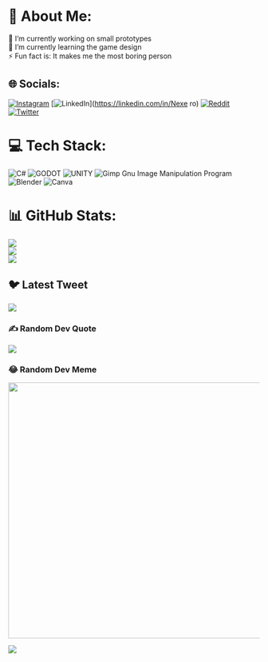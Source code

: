 # 💫 About Me:
🔭 I’m currently working on small prototypes<br>🌱 I’m currently learning the game design <br>⚡ Fun fact is: It makes me the most boring person 


## 🌐 Socials:
[![Instagram](https://img.shields.io/badge/Instagram-%23E4405F.svg?logo=Instagram&logoColor=white)](https://instagram.com/_binery_) [![LinkedIn](https://img.shields.io/badge/LinkedIn-%230077B5.svg?logo=linkedin&logoColor=white)](https://linkedin.com/in/Nexe ro) [![Reddit](https://img.shields.io/badge/Reddit-%23FF4500.svg?logo=Reddit&logoColor=white)](https://reddit.com/user/nexero14) [![Twitter](https://img.shields.io/badge/Twitter-%231DA1F2.svg?logo=Twitter&logoColor=white)](https://twitter.com/nexe0044) 

# 💻 Tech Stack:
![C#](https://img.shields.io/badge/c%23-%23239120.svg?style=for-the-badge&logo=c-sharp&logoColor=white) ![GODOT](https://img.shields.io/badge/godot-3582bb.svg?style=for-the-badge&logo=godot-engine&logoColor=white) ![UNITY](https://img.shields.io/badge/Unity-%2320232a.svg?style=for-the-badge&logo=unity&logoColor=white) ![Gimp Gnu Image Manipulation Program](https://img.shields.io/badge/Gimp-657D8B?style=for-the-badge&logo=gimp&logoColor=FFFFFF) ![Blender](https://img.shields.io/badge/blender-%23F5792A.svg?style=for-the-badge&logo=blender&logoColor=white) ![Canva](https://img.shields.io/badge/Canva-%2300C4CC.svg?style=for-the-badge&logo=Canva&logoColor=white)
# 📊 GitHub Stats:
![](https://github-readme-stats.vercel.app/api?username=Nexe08&theme=calm&hide_border=false&include_all_commits=true&count_private=true)<br/>
![](https://github-readme-streak-stats.herokuapp.com/?user=Nexe08&theme=calm&hide_border=false)<br/>
![](https://github-readme-stats.vercel.app/api/top-langs/?username=Nexe08&theme=calm&hide_border=false&include_all_commits=true&count_private=true&layout=compact)

## 🐦 Latest Tweet
[![](https://gtce.itsvg.in/api?username=nexe0044)](https://github.com/VishwaGauravIn/github-twitter-card-embed)

### ✍️ Random Dev Quote
![](https://quotes-github-readme.vercel.app/api?type=vetical&theme=radical)

### 😂 Random Dev Meme
<img src="https://rm.up.railway.app/" width="512px"/>
<!-- Proudly created with GPRM ( https://gprm.itsvg.in ) -->

[![](https://visitcount.itsvg.in/api?id=Nexe08&label=Like%20you%2C%20my%20friend&icon=3&pretty=false)](https://visitcount.itsvg.in)

